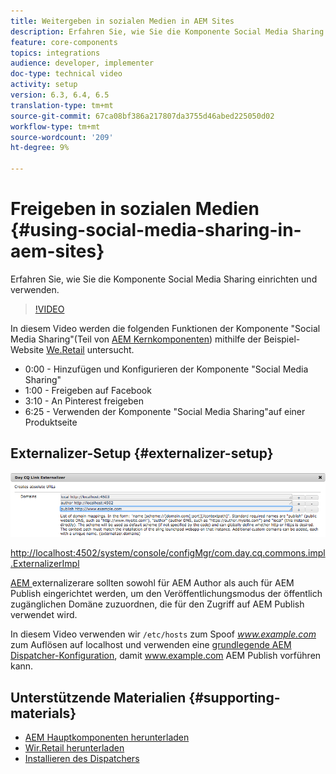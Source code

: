 ```yaml
---
title: Weitergeben in sozialen Medien in AEM Sites
description: Erfahren Sie, wie Sie die Komponente Social Media Sharing einrichten und verwenden.
feature: core-components
topics: integrations
audience: developer, implementer
doc-type: technical video
activity: setup
version: 6.3, 6.4, 6.5
translation-type: tm+mt
source-git-commit: 67ca08bf386a217807da3755d46abed225050d02
workflow-type: tm+mt
source-wordcount: '209'
ht-degree: 9%

---
```



# Freigeben in sozialen Medien {#using-social-media-sharing-in-aem-sites}

Erfahren Sie, wie Sie die Komponente Social Media Sharing einrichten und verwenden.

>[!VIDEO](https://video.tv.adobe.com/v/18897/?quality=9&learn=on)

In diesem Video werden die folgenden Funktionen der Komponente &quot;Social Media Sharing&quot;(Teil von [AEM Kernkomponenten](https://docs.adobe.com/content/help/de/experience-manager-core-components/using/introduction.html)) mithilfe der Beispiel-Website [We.Retail](https://github.com/Adobe-Marketing-Cloud/aem-sample-we-retail#weretail) untersucht.

* 0:00 - Hinzufügen und Konfigurieren der Komponente &quot;Social Media Sharing&quot;
* 1:00 - Freigeben auf Facebook
* 3:10 - An Pinterest freigeben
* 6:25 - Verwenden der Komponente &quot;Social Media Sharing&quot;auf einer Produktseite

## Externalizer-Setup {#externalizer-setup}

![Day CQ Link Externalizer](assets/externalizer.png)

[http://localhost:4502/system/console/configMgr/com.day.cq.commons.impl.ExternalizerImpl](http://localhost:4502/system/console/configMgr/com.day.cq.commons.impl.ExternalizerImpl)

[AEM ](https://helpx.adobe.com/experience-manager/6-5/sites/developing/using/externalizer.html) externalizerare sollten sowohl für AEM Author als auch für AEM Publish eingerichtet werden, um den Veröffentlichungsmodus der öffentlich zugänglichen Domäne zuzuordnen, die für den Zugriff auf AEM Publish verwendet wird.

In diesem Video verwenden wir `/etc/hosts` zum Spoof *www.example.com* zum Auflösen auf localhost und verwenden eine [grundlegende AEM Dispatcher-Konfiguration](https://docs.adobe.com/content/help/en/experience-manager-dispatcher/using/getting-started/dispatcher-install.html), damit www.example.com AEM Publish vorführen kann.

## Unterstützende Materialien {#supporting-materials}

* [AEM Hauptkomponenten herunterladen](https://github.com/adobe/aem-core-wcm-components/releases)
* [Wir.Retail herunterladen](https://github.com/Adobe-Marketing-Cloud/aem-sample-we-retail/releases)
* [Installieren des Dispatchers](https://docs.adobe.com/content/help/en/experience-manager-dispatcher/using/getting-started/dispatcher-install.html)
